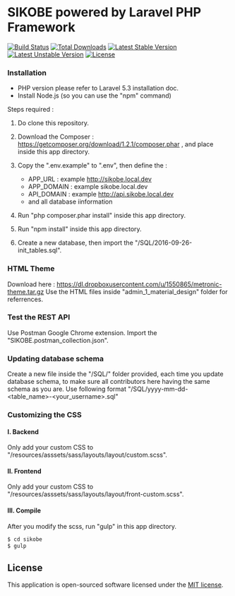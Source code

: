 # SIKOBE powered by Laravel PHP Framework

[![Build Status](https://travis-ci.org/laravel/framework.svg)](https://travis-ci.org/laravel/framework)
[![Total Downloads](https://poser.pugx.org/laravel/framework/d/total.svg)](https://packagist.org/packages/laravel/framework)
[![Latest Stable Version](https://poser.pugx.org/laravel/framework/v/stable.svg)](https://packagist.org/packages/laravel/framework)
[![Latest Unstable Version](https://poser.pugx.org/laravel/framework/v/unstable.svg)](https://packagist.org/packages/laravel/framework)
[![License](https://poser.pugx.org/laravel/framework/license.svg)](https://packagist.org/packages/laravel/framework)

### Installation

- PHP version please refer to Laravel 5.3 installation doc.
- Install Node.js (so you can use the "npm" command)

Steps required :

1) Do clone this repository.

2) Download the Composer : https://getcomposer.org/download/1.2.1/composer.phar , and place inside this app directory.

3) Copy the ".env.example" to ".env", then define the :
   - APP_URL : example http://sikobe.local.dev
   - APP_DOMAIN : example sikobe.local.dev
   - API_DOMAIN : example http://api.sikobe.local.dev
   - and all database iinformation

4) Run "php composer.phar install" inside this app directory.

5) Run "npm install" inside this app directory.

6) Create a new database, then import the "/SQL/2016-09-26-init_tables.sql".

### HTML Theme
Download here : https://dl.dropboxusercontent.com/u/1550865/metronic-theme.tar.gz
Use the HTML files inside "admin_1_material_design" folder for referrences.


### Test the REST API
Use Postman Google Chrome extension. Import the "SIKOBE.postman_collection.json".


### Updating database schema
Create a new file inside the "/SQL/" folder provided, each time you update database schema, to make sure all contributors here having the same schema as you are. Use following format "/SQL/yyyy-mm-dd-<table_name>-<your_username>.sql"


### Customizing the CSS

#### I. Backend
Only add your custom CSS to "/resources/asssets/sass/layouts/layout/custom.scss".

#### II. Frontend
Only add your custom CSS to "/resources/asssets/sass/layouts/layout/front-custom.scss".

#### III. Compile
After you modify the scss, run "gulp" in this app directory.
```sh
$ cd sikobe
$ gulp
```


## License

This application is open-sourced software licensed under the [MIT license](http://opensource.org/licenses/MIT).
